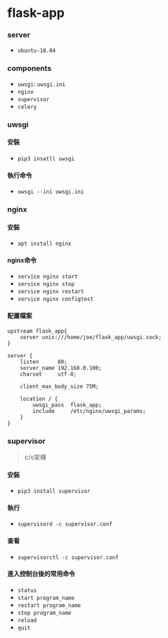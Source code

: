# flask-app
### server
- `ubuntu-18.04`

### components
- `uwsgi`: `uwsgi.ini`
- `nginx`
- `supervisor`
- `celery`

### uwsgi
#### 安裝
* `pip3 insatll uwsgi`

#### 執行命令
* `uwsgi --ini uwsgi.ini`

### nginx
#### 安裝
* `apt install nginx`

#### nginx命令
* `service nginx start`
* `service nginx stop`
* `service nginx restart`
* `service nginx configtest`

#### 配置檔案
```bash=
upstream flask_app{
    server unix:///home/joe/flask_app/uwsgi.sock;
}

server {
    listen      80;
    server_name 192.168.0.100;
    charset     utf-8;

    client_max_body_size 75M;

    location / {
        uwsgi_pass  flask_app;
        include     /etc/nginx/uwsgi_params;
    }
}
```

### supervisor
> c/s架構
#### 安裝
* `pip3 install supervisor`

#### 執行
* `supervisord -c supervisor.conf`

#### 查看
* `supervisorctl -c supervisor.conf`

#### 進入控制台後的常用命令
* `status`
* `start program_name`
* `restart program_name`
* `stop program_name`
* `reload`
* `quit`

